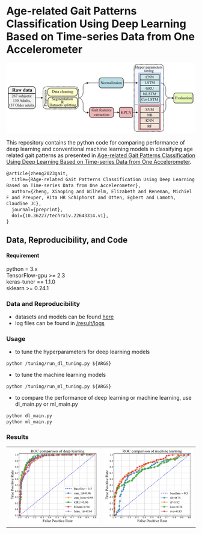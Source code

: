 # Age-related Gait Patterns Classification Using Deep Learning Based on Time-series Data from One Accelerometer
![ ](https://github.com/xzheng93/Age-related_gait_classification/blob/main/result/model_plots/study%20pipeline.png)  

This repository contains the python code for comparing performance of deep learning and conventional machine learning models in classifying age related gait patterns as presented in [Age-related Gait Patterns Classification Using Deep Learning Based on Time-series Data from One Accelerometer](https://doi.org/10.36227/techrxiv.22643314.v1 ).

```
@article{zheng2023gait,
  title={RAge-related Gait Patterns Classification Using Deep Learning Based on Time-series Data from One Accelerometer},
  author={Zheng, Xiaoping and Wilhelm, Elizabeth and Reneman, Michiel F and Preuper, Rita HR Schiphorst and Otten, Egbert and Lamoth, Claudine JC},
  journal={preprint},
  doi={10.36227/techrxiv.22643314.v1},
}
```
## Data, Reproducibility, and Code
#### Requirement
python = 3.x   
TensorFlow-gpu >= 2.3  
keras-tuner == 1.1.0  
sklearn >= 0.24.1
### Data and Reproducibility
- datasets and models can be found [here](https://1drv.ms/u/s!Ao2D6nuqQGQ0qSq0uxpsK2wDfQTg?e=WcwgO8)
- log files can be found in [/result/logs](https://github.com/xzheng93/Age-related_gait_classification/tree/main/result/logs)
### Usage
- to tune the hyperparameters for deep learning models 
```
python /tuning/run_dl_tuning.py ${ARGS}
```
- to tune the machine learning models  
```
python /tuning/run_ml_tuning.py ${ARGS}
```

- to compare the performance of deep learning or machine learning, use dl_main.py or ml_main.py
```
python dl_main.py 
python ml_main.py
```
### Results
<table>
  <tr>
    <td><img src="https://github.com/xzheng93/Age-related_gait_classification/blob/main/result/model_plots/ROC%20comparison%20of%20deep%20learning_1.jpg" alt="Figure 1 dl results"></td>
    <td><img src="https://github.com/xzheng93/Age-related_gait_classification/blob/main/result/model_plots/ROC%20comparison%20of%20machine%20learning.jpg" alt="Figure 2 ml results"></td>
  </tr>
</table>
